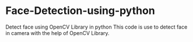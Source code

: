 # Face-Detection-using-python
Detect face using OpenCV Library in python
This code is use to detect face in camera with the help of OpenCV Library.
